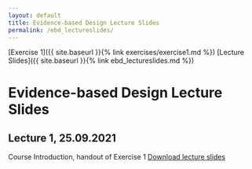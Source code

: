 ```yaml
---
layout: default
title: Evidence-based Design Lecture Slides
permalink: /ebd_lectureslides/
---
```


[Exercise 1]({{ site.baseurl }}{% link exercises/exercise1.md %}) [Lecture Slides]({{ site.baseurl }}{% link ebd_lectureslides.md %})

# Evidence-based Design Lecture Slides

## Lecture 1, 25.09.2021
Course Introduction, handout of Exercise 1
[Download lecture slides](https://polybox.ethz.ch/index.php/s/FAadpTopnxjtGuI)
